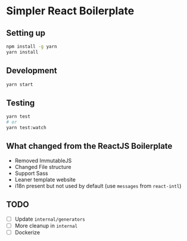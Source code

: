 # Simpler React Boilerplate

## Setting up

```bash
npm install -g yarn
yarn install
```

## Development

```bash
yarn start
```

## Testing

```bash
yarn test
# or
yarn test:watch
```

## What changed from the ReactJS Boilerplate

- Removed ImmutableJS
- Changed File structure
- Support Sass
- Leaner template website
- i18n present but not used by default (use `messages` from `react-intl`)

## TODO

- [ ] Update `internal/generators`
- [ ] More cleanup in `internal`
- [ ] Dockerize
